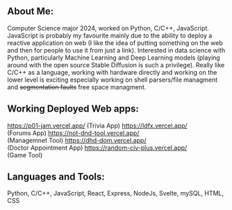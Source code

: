 

## About Me:
Computer Science major 2024, worked on Python, C/C++, JavaScript. JavaScript is probably my favourite mainly due to the  ability to deploy a reactive application on web (I like the idea of putting something on the web and then for people to use it from just a link). Interested in data science with Python, particularly Machine Learning and Deep Learning models (playing around with the open source Stable Diffusion is such a privilege). Really like C/C++ as a language, working with hardware directly and working on the lower level is exciting especially working on shell parsers/file managment and ~~segmentation faults~~ free space managment.


## Working Deployed Web apps:

https://p01-jam.vercel.app/                              (Trivia App)
https://ldfx.vercel.app/ <br>                            (Forums App)
https://not-dnd-tool.vercel.app/ <br>                    (Managemnet Tool)
https://dhd-dom.vercel.app/ <br>                         (Doctor Appointment App)
https://random-civ-plus.vercel.app/ <br>                 (Game Tool)

## Languages and Tools:
Python, C/C++, JavaScript, React, Express, NodeJs, Svelte, mySQL, HTML, CSS



